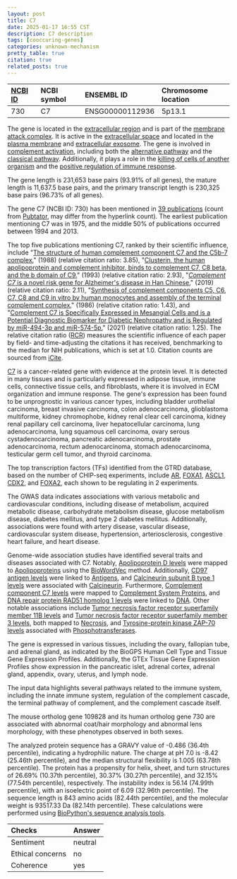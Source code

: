 ```yaml
---
layout: post
title: C7
date: 2025-01-17 16:55 CST
description: C7 description
tags: [cooccuring-genes]
categories: unknown-mechanism
pretty_table: true
citation: true
related_posts: true
---
```




| [NCBI ID](https://www.ncbi.nlm.nih.gov/gene/730) | NCBI symbol | ENSEMBL ID | Chromosome location |
| :-------- | :------- | :-------- | :------- |
| 730  | C7 | ENSG00000112936 | 5p13.1 |



The gene is located in the [extracellular region](https://amigo.geneontology.org/amigo/term/GO:0005576) and is part of the [membrane attack complex](https://amigo.geneontology.org/amigo/term/GO:0005579). It is active in the [extracellular space](https://amigo.geneontology.org/amigo/term/GO:0005615) and located in the [plasma membrane](https://amigo.geneontology.org/amigo/term/GO:0005886) and [extracellular exosome](https://amigo.geneontology.org/amigo/term/GO:0070062). The gene is involved in [complement activation](https://amigo.geneontology.org/amigo/term/GO:0006956), including both the [alternative pathway](https://amigo.geneontology.org/amigo/term/GO:0006957) and the [classical pathway](https://amigo.geneontology.org/amigo/term/GO:0006958). Additionally, it plays a role in the [killing of cells of another organism](https://amigo.geneontology.org/amigo/term/GO:0031640) and the [positive regulation of immune response](https://amigo.geneontology.org/amigo/term/GO:0050778).


The gene length is 231,653 base pairs (93.91% of all genes), the mature length is 11,637.5 base pairs, and the primary transcript length is 230,325 base pairs (96.73% of all genes).


The gene C7 (NCBI ID: 730) has been mentioned in [39 publications](https://pubmed.ncbi.nlm.nih.gov/?term=%22C7%22) (count from [Pubtator](https://academic.oup.com/nar/article/47/W1/W587/5494727), may differ from the hyperlink count). The earliest publication mentioning C7 was in 1975, and the middle 50% of publications occurred between 1994 and 2013.


The top five publications mentioning C7, ranked by their scientific influence, include "[The structure of human complement component C7 and the C5b-7 complex.](https://pubmed.ncbi.nlm.nih.gov/3335508)" (1988) (relative citation ratio: 3.85), "[Clusterin, the human apolipoprotein and complement inhibitor, binds to complement C7, C8 beta, and the b domain of C9.](https://pubmed.ncbi.nlm.nih.gov/8345200)" (1993) (relative citation ratio: 2.93), "[*Complement C7* is a novel risk gene for Alzheimer's disease in Han Chinese.](https://pubmed.ncbi.nlm.nih.gov/31032141)" (2019) (relative citation ratio: 2.11), "[Synthesis of complement components C5, C6, C7, C8 and C9 in vitro by human monocytes and assembly of the terminal complement complex.](https://pubmed.ncbi.nlm.nih.gov/3764345)" (1986) (relative citation ratio: 1.43), and "[Complement C7 is Specifically Expressed in Mesangial Cells and is a Potential Diagnostic Biomarker for Diabetic Nephropathy and is Regulated by miR-494-3p and miR-574-5p.](https://pubmed.ncbi.nlm.nih.gov/34262312)" (2021) (relative citation ratio: 1.25). The relative citation ratio ([RCR](https://journals.plos.org/plosbiology/article?id=10.1371/journal.pbio.1002541)) measures the scientific influence of each paper by field- and time-adjusting the citations it has received, benchmarking to the median for NIH publications, which is set at 1.0. Citation counts are sourced from [iCite](https://icite.od.nih.gov).


[C7](https://www.proteinatlas.org/ENSG00000112936-C7) is a cancer-related gene with evidence at the protein level. It is detected in many tissues and is particularly expressed in adipose tissue, immune cells, connective tissue cells, and fibroblasts, where it is involved in ECM organization and immune response. The gene's expression has been found to be unprognostic in various cancer types, including bladder urothelial carcinoma, breast invasive carcinoma, colon adenocarcinoma, glioblastoma multiforme, kidney chromophobe, kidney renal clear cell carcinoma, kidney renal papillary cell carcinoma, liver hepatocellular carcinoma, lung adenocarcinoma, lung squamous cell carcinoma, ovary serous cystadenocarcinoma, pancreatic adenocarcinoma, prostate adenocarcinoma, rectum adenocarcinoma, stomach adenocarcinoma, testicular germ cell tumor, and thyroid carcinoma.


The top transcription factors (TFs) identified from the GTRD database, based on the number of CHIP-seq experiments, include [AR](https://www.ncbi.nlm.nih.gov/gene/367), [FOXA1](https://www.ncbi.nlm.nih.gov/gene/3169), [ASCL1](https://www.ncbi.nlm.nih.gov/gene/429), [CDX2](https://www.ncbi.nlm.nih.gov/gene/1045), and [FOXA2](https://www.ncbi.nlm.nih.gov/gene/3170), each shown to be regulating in 2 experiments.



The GWAS data indicates associations with various metabolic and cardiovascular conditions, including disease of metabolism, acquired metabolic disease, carbohydrate metabolism disease, glucose metabolism disease, diabetes mellitus, and type 2 diabetes mellitus. Additionally, associations were found with artery disease, vascular disease, cardiovascular system disease, hypertension, arteriosclerosis, congestive heart failure, and heart disease.


Genome-wide association studies have identified several traits and diseases associated with C7. Notably, [Apolipoprotein D levels](https://pubmed.ncbi.nlm.nih.gov/36168886) were mapped to [Apolipoproteins](https://meshb.nlm.nih.gov/record/ui?ui=D001053) using the [BioWordVec](https://www.nature.com/articles/s41597-019-0055-0) method. Additionally, [CD97 antigen levels](https://pubmed.ncbi.nlm.nih.gov/36168886) were linked to [Antigens](https://meshb.nlm.nih.gov/record/ui?ui=D000941), and [Calcineurin subunit B type 1 levels](https://pubmed.ncbi.nlm.nih.gov/36168886) were associated with [Calcineurin](https://meshb.nlm.nih.gov/record/ui?ui=D019703). Furthermore, [Complement component C7 levels](https://pubmed.ncbi.nlm.nih.gov/28240269) were mapped to [Complement System Proteins](https://meshb.nlm.nih.gov/record/ui?ui=D003165), and [DNA repair protein RAD51 homolog 1 levels](https://pubmed.ncbi.nlm.nih.gov/36168886) were linked to [DNA](https://meshb.nlm.nih.gov/record/ui?ui=D004247). Other notable associations include [Tumor necrosis factor receptor superfamily member 11B levels](https://pubmed.ncbi.nlm.nih.gov/36168886) and [Tumor necrosis factor receptor superfamily member 3 levels](https://pubmed.ncbi.nlm.nih.gov/36168886), both mapped to [Necrosis](https://meshb.nlm.nih.gov/record/ui?ui=D009336), and [Tyrosine-protein kinase ZAP-70 levels](https://pubmed.ncbi.nlm.nih.gov/36168886) associated with [Phosphotransferases](https://meshb.nlm.nih.gov/record/ui?ui=D010770).


The gene is expressed in various tissues, including the ovary, fallopian tube, and adrenal gland, as indicated by the BioGPS Human Cell Type and Tissue Gene Expression Profiles. Additionally, the GTEx Tissue Gene Expression Profiles show expression in the pancreatic islet, adrenal cortex, adrenal gland, appendix, ovary, uterus, and lymph node.


The input data highlights several pathways related to the immune system, including the innate immune system, regulation of the complement cascade, the terminal pathway of complement, and the complement cascade itself.


The mouse ortholog gene 109828 and its human ortholog gene 730 are associated with abnormal coat/hair morphology and abnormal lens morphology, with these phenotypes observed in both sexes.


The analyzed protein sequence has a GRAVY value of -0.486 (36.4th percentile), indicating a hydrophilic nature. The charge at pH 7.0 is -8.42 (25.46th percentile), and the median structural flexibility is 1.005 (63.78th percentile). The protein has a propensity for helix, sheet, and turn structures of 26.69% (10.37th percentile), 30.37% (30.27th percentile), and 32.15% (77.54th percentile), respectively. The instability index is 56.14 (74.99th percentile), with an isoelectric point of 6.09 (32.96th percentile). The sequence length is 843 amino acids (82.44th percentile), and the molecular weight is 93517.33 Da (82.14th percentile). These calculations were performed using [BioPython's sequence analysis tools](https://biopython.org/docs/1.75/api/Bio.SeqUtils.ProtParam.html).





| Checks    | Answer |
| :-------- | :------- |
| Sentiment  | neutral   |
| Ethical concerns | no     |
| Coherence    | yes    |